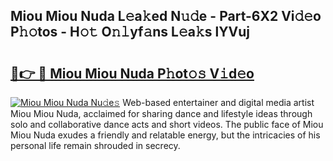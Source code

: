 ## Miou Miou Nuda L𝚎a𝚔ed N𝚞𝚍e - Part-6X2 Vi𝚍𝚎o P𝚑𝚘tos - H𝚘𝚝 O𝚗𝚕yf𝚊ns L𝚎a𝚔s lYVuj

# <h2><a href="http://kf1sens.oniu.top/?m=Miou+Miou+Nuda">🔗👉 🔴 Miou Miou Nuda P𝚑ot𝚘𝚜 V𝚒d𝚎o</a></h2>

[![Miou Miou Nuda Nu𝚍e𝚜](https://i.imgur.com/0qMVB7G.gif)](http://kf1sens.oniu.top/?m=Miou+Miou+Nuda)
Web-based entertainer and digital media artist Miou Miou Nuda, acclaimed for sharing dance and lifestyle ideas through solo and collaborative dance acts and short videos. The public face of Miou Miou Nuda exudes a friendly and relatable energy, but the intricacies of his personal life remain shrouded in secrecy.  
